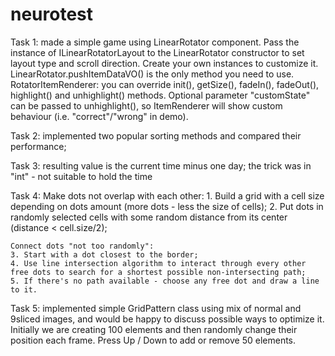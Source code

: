 # neurotest
Task 1: made a simple game using LinearRotator component.
Pass the instance of ILinearRotatorLayout to the LinearRotator constructor to set layout type and scroll direction. Create your own instances to customize it.
LinearRotator.pushItemDataVO() is the only method you need to use.
RotatorItemRenderer: you can override init(), getSize(), fadeIn(), fadeOut(), highlight() and unhighlight() methods.
Optional parameter "customState" can be passed to unhighlight(), so ItemRenderer will show custom behaviour (i.e. "correct"/"wrong" in demo).

Task 2: implemented two popular sorting methods and compared their performance;

Task 3: resulting value is the current time minus one day; the trick was in "int" - not suitable to hold the time

Task 4:
    Make dots not overlap with each other:
    1. Build a grid with a cell size depending on dots amount (more dots - less the size of cells);
    2. Put dots in randomly selected cells with some random distance from its center (distance < cell.size/2);

    Connect dots "not too randomly":
    3. Start with a dot closest to the border;
    4. Use line intersection algorithm to interact through every other free dots to search for a shortest possible non-intersecting path;
    5. If there's no path available - choose any free dot and draw a line to it.

Task 5: implemented simple GridPattern class using mix of normal and 9sliced images, and would be happy to discuss possible ways to optimize it. Initially we are creating 100 elements and then randomly change their position each frame.
Press Up / Down to add or remove 50 elements.